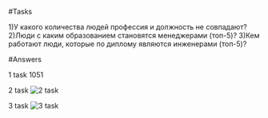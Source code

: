 #Tasks

1)У какого количества людей профессия и должность не совпадают?
2)Люди с каким образованием становятся менеджерами (топ-5)?
3)Кем работают люди, которые по диплому являются инженерами (топ-5)? 

#Answers

1 task 
1051

2 task 
![2 task](https://github.com/sHakalUF/da/blob/main/2%20task.jpg)

3 task
![3 task](https://github.com/sHakalUF/da/blob/main/3%20task.jpg)
